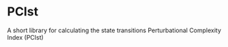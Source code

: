 # PCIst
A short library for calculating the state transitions Perturbational Complexity Index (PCIst)
